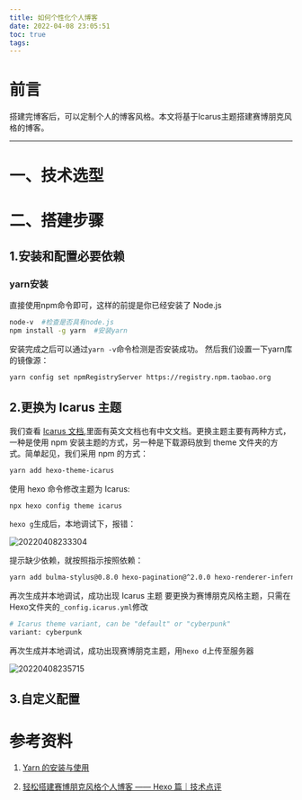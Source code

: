 ```yaml
---
title: 如何个性化个人博客
date: 2022-04-08 23:05:51
toc: true
tags:
---
```

# 前言
搭建完博客后，可以定制个人的博客风格。本文将基于Icarus主题搭建赛博朋克风格的博客。

---
# 一、技术选型
# 二、搭建步骤
## 1.安装和配置必要依赖
### yarn安装
直接使用npm命令即可，这样的前提是你已经安装了 Node.js
```bash
node-v  #检查是否具有node.js
npm install -g yarn  #安装yarn
```
安装完成之后可以通过`yarn -v`命令检测是否安装成功。
然后我们设置一下yarn库的镜像源：
```bash
yarn config set npmRegistryServer https://registry.npm.taobao.org
```

## 2.更换为 Icarus 主题
我们查看 [Icarus 文档](https://ppoffice.github.io/hexo-theme-icarus/categories/),里面有英文文档也有中文文档。更换主题主要有两种方式，一种是使用 npm 安装主题的方式，另一种是下载源码放到 theme 文件夹的方式。简单起见，我们采用 npm 的方式：
```bash
yarn add hexo-theme-icarus
```
使用 hexo 命令修改主题为 Icarus:
```bash
npx hexo config theme icarus
```
`hexo g`生成后，本地调试下，报错：

![20220408233304](https://cdn.jsdelivr.net/gh/zhangsx19/PicBed/images_for_blogs20220408233304.png)

提示缺少依赖，就按照指示按照依赖：
```bash
yarn add bulma-stylus@0.8.0 hexo-pagination@^2.0.0 hexo-renderer-inferno@^0.1.3
```
再次生成并本地调试，成功出现 Icarus 主题
要更换为赛博朋克风格主题，只需在Hexo文件夹的`_config.icarus.yml`修改
```python
# Icarus theme variant, can be "default" or "cyberpunk"
variant: cyberpunk
```
再次生成并本地调试，成功出现赛博朋克主题，用`hexo d`上传至服务器

![20220408235715](https://cdn.jsdelivr.net/gh/zhangsx19/PicBed/images_for_blogs20220408235715.png)

## 3.自定义配置

# 参考资料
1. [Yarn 的安装与使用](https://juejin.cn/post/7022086426904756255)

2. [轻松搭建赛博朋克风格个人博客 —— Hexo 篇｜技术点评](https://juejin.cn/post/6938856324239196167)
